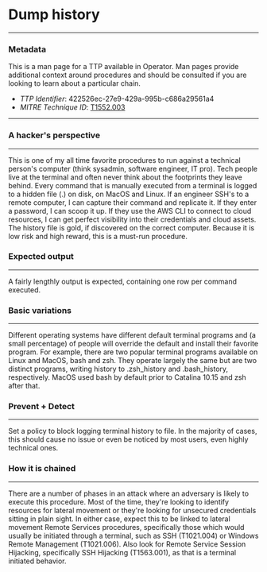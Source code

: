 
# Dump history

---

### Metadata

This is a man page for a TTP available in Operator. Man pages provide additional context around procedures and should be consulted if you are looking to learn about a particular chain.

- *TTP Identifier*: 422526ec-27e9-429a-995b-c686a29561a4
- *MITRE Technique ID*: [T1552.003](https://attack.mitre.org/techniques/T1552/003/)

---

### A hacker's perspective

---

This is one of my all time favorite procedures to run against a technical person's computer (think sysadmin, software engineer, IT pro). Tech people live at the terminal and often never think about the footprints they leave behind. Every command that is manually executed from a terminal is logged to a hidden file (.) on disk, on MacOS and Linux. If an engineer SSH's to a remote computer, I can capture their command and replicate it. If they enter a password, I can scoop it up. If they use the AWS CLI to connect to cloud resources, I can get perfect visibility into their credentials and cloud assets. The history file is gold, if discovered on the correct computer. Because it is low risk and high reward, this is a must-run procedure. 

### Expected output

---

A fairly lengthly output is expected, containing one row per command executed. 

### Basic variations

---

Different operating systems have different default terminal programs and (a small percentage) of people will override the default and install their favorite program. For example, there are two popular terminal programs available on Linux and MacOS, bash and zsh. They operate largely the same but are two distinct programs, writing history to .zsh_history and .bash_history, respectively. MacOS used bash by default prior to Catalina 10.15 and zsh after that. 

### Prevent + Detect

---

Set a policy to block logging terminal history to file. In the majority of cases, this should cause no issue or even be noticed by most users, even highly technical ones. 

### How it is chained

---

There are a number of phases in an attack where an adversary is likely to execute this procedure. Most of the time, they're looking to identify resources for lateral movement or they're looking for unsecured credentials sitting in plain sight. In either case, expect this to be linked to lateral movement Remote Services procedures, specifically those which would usually be initiated through a terminal, such as SSH (T1021.004) or Windows Remote Management (T1021.006). Also look for Remote Service Session Hijacking, specifically SSH Hijacking (T1563.001), as that is a terminal initiated behavior. 
